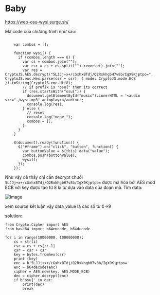 # Baby

https://web-osu-wysi.surge.sh/

Mã code của chương trình như sau:
```

    var combos = [];

    function wysi() {
      if (combos.length === 8) {
        var cs = combos.join("");
        var csr = cs + cs.split("").reverse().join("");
        var res = CryptoJS.AES.decrypt("5LJJj+x+/cGxhxBTdj/Q2RxkhgbH7v8b/IgX9Kjptpo=", CryptoJS.enc.Hex.parse(csr + csr), { mode: CryptoJS.mode.ECB }).toString(CryptoJS.enc.Utf8);
        // if prefix is "osu{" then its correct
        if (res.startsWith("osu{")) {
          document.getElementById("music").innerHTML = '<audio src="./wysi.mp3" autoplay></audio>';
          console.log(res);
        } else {
          // reset
          console.log("nope.");
          combos = [];
        }
      }
    }

    $(document).ready(function() {
      $("#frame").on("click", "button", function() {
        var buttonValue = $(this).data("value");
        combos.push(buttonValue);
        wysi();
      });
    });
  ```

Như vậy dễ thấy chỉ cần decrypt chuỗi `5LJJj+x+/cGxhxBTdj/Q2RxkhgbH7v8b/IgX9Kjptpo=` được mã hóa bởi AES mod ECB với key được tạo từ 8 kí tự dựa vào data của đoạn mã. Tìm data:

![image](https://github.com/datvn09/CTF_writeup/assets/157048397/02a9999e-3173-4f79-a220-a8bd82af35bd)

xem source kết luận vậy data_value là các số từ 0->9 

solution:

```
from Crypto.Cipher import AES
from base64 import b64encode, b64decode

for i in range(10000000, 100000000):
    cs = str(i)
    csr = cs + cs[::-1]
    csr = csr + csr
    key = bytes.fromhex(csr) 
    print (key)
    enc = b'5LJJj+x+/cGxhxBTdj/Q2RxkhgbH7v8b/IgX9Kjptpo='
    enc = b64decode(enc)
    cipher = AES.new(key, AES.MODE_ECB)
    dec = cipher.decrypt(enc)
    if b'osu{' in dec:
        print(dec)
        break


```



